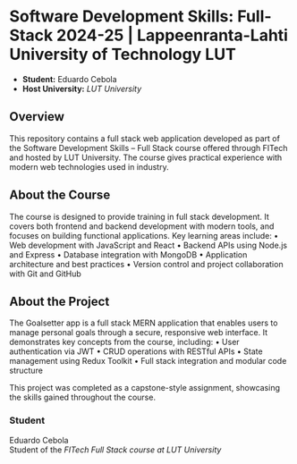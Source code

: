 # Software Development Skills: Full-Stack 2024-25 | Lappeenranta-Lahti University of Technology LUT
- **Student:** Eduardo Cebola
- **Host University:** _LUT University_

## Overview

This repository contains a full stack web application developed as part of the Software Development Skills – Full Stack course offered through FITech and hosted by LUT University. The course gives practical experience with modern web technologies used in industry.

## About the Course

The course is designed to provide training in full stack development. It covers both frontend and backend development with modern tools, and focuses on building functional applications. Key learning areas include:
	•	Web development with JavaScript and React
	•	Backend APIs using Node.js and Express
	•	Database integration with MongoDB
	•	Application architecture and best practices
	•	Version control and project collaboration with Git and GitHub

## About the Project

The Goalsetter app is a full stack MERN application that enables users to manage personal goals through a secure, responsive web interface. It demonstrates key concepts from the course, including:
	•	User authentication via JWT
	•	CRUD operations with RESTful APIs
	•	State management using Redux Toolkit
	•	Full stack integration and modular code structure

This project was completed as a capstone-style assignment, showcasing the skills gained throughout the course.

### Student
Eduardo Cebola\
Student of the _FITech Full Stack course at LUT University_
